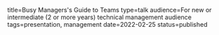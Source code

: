 title=Busy Managers's Guide to Teams
type=talk
audience=For new or intermediate (2 or more years) technical management audience
tags=presentation, management
date=2022-02-25
status=published
~~~~~~

    
